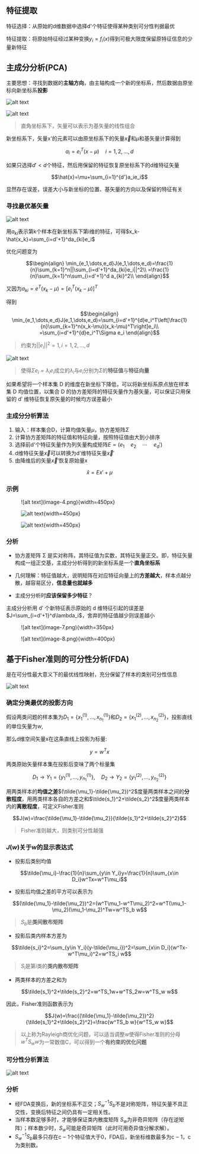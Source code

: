 ## 特征提取

特征选择：从原始的d维数据中选择d'个特征使得某种类别可分性判据最优

特征提取：将原始特征经过某种变换$y_i=f_i(x)$得到可极大限度保留原特征信息的少量新特征

## 主成分分析(PCA)

主要思想：寻找到数据的**主轴方向**，由主轴构成一个新的坐标系，然后数据由原坐标向新坐标系**投影**

![alt text](image.png)

![alt text](image-1.png)

> 直角坐标系下，矢量可以表示为基矢量的线性组合

新坐标系下，矢量x'的元素可以由原坐标系下的矢量$\vec{x}$和$\mu$和基矢量计算得到

$$a_i=e_i^T(x-\mu)\quad i=1,2,\dots,d$$

如果只选择$d'<d$个特征，然后用保留的特征恢复原坐标系下的d维特征矢量

$$\hat{x}=\mu+\sum_{i=1}^{d'}a_ie_i$$

显然存在误差，误差大小与新坐标的位置、基矢量的方向以及保留的特征有关

### 寻找最优基矢量

![alt text](image-2.png)

用$a_{ki}$表示第k个样本在新坐标系下第i维的特征，可得$x_k-\hat{x_k}=\sum_{i=d'+1}^da_{ki}e_i$

优化问题变为

$$\begin{align}
    \min_{e_1,\dots,e_d}J(e_1,\dots,e_d)=\frac{1}{n}\sum_{k=1}^n||\sum_{i=d'+1}^da_{ki}e_i||^2\\
    =\frac{1}{n}\sum_{k=1}^n\sum_{i=d'+1}^d a_{ki}^2\\
\end{align}$$

又因为$a_{ki}=e^T(x_k-\mu)=[e_i^T(x_k-\mu)]^T$

得到

$$\begin{align}
    \min_{e_1,\dots,e_d}J(e_1,\dots,e_d)=\sum_{i=d'+1}^{d}e_i^T\left[\frac{1}{n}\sum_{k=1}^n(x_k-\mu)(x_k-\mu)^T\right]e_i\\
    =\sum_{i=d'+1}^{d}e_i^T\Sigma e_i
\end{align}$$

> 约束为$||e_i||^2=1,i=1,2,\dots,d$

![alt text](image-3.png)

> 使得$\Sigma e_i=\lambda_ie_i$成立的$\lambda_i$与$e_i$分别为$\Sigma$的**特征值**与**特征向量**

如果希望将一个样本集 D 的维度在新坐标下降低，可以将新坐标系原点放在样本集 D 均值位置，以集合 D 的协方差矩阵的特征矢量作为基矢量，可以保证只用保留的 dʹ 维特征恢复原矢量的时候均方误差最小

### 主成分分析算法

1. 输入：样本集合D，计算均值矢量$\mu$，协方差矩阵$\Sigma$
2. 计算协方差矩阵的特征值和特征向量，按照特征值由大到小排序
3. 选择前d'个特征矢量作为列矢量构成矩阵$E=(e_1\quad e_2\quad \cdots\quad e_d')$
4. d维特征矢量$\vec{x}$可以转换为d'维特征矢量$\vec{x}'$
5. 由降维后的矢量$\vec{x}'$恢复原始量x

$$\hat{x}=Ex'+\mu$$

### 示例


<figure markdown>
![alt text](image-4.png){width=450px}

![alt text](image-5.png){width=450px}

![alt text](image-6.png){width=450px}
</figure>

### 分析

- 协方差矩阵 Σ 是实对称阵，其特征值为实数，其特征矢量正交。即，特征矢量构成一组正交基，主成分分析得到的新坐标系是一个**直角坐标系**

- 几何理解：特征值越大，说明矩阵在对应特征向量上的**方差越大**，样本点越分散，越容易区分，**信息量也就越多**

- 主成分分析时**应该保留多少特征**？

主成分分析用 dʹ 个新特征表示原始的 d 维特征引起的误差是$J=\sum_{i=d'+1}^d\lambda_i$，舍弃的特征值越少则误差越小

<figure markdown>
![alt text](image-7.png){width=350px}
</figure>

<figure markdown>
![alt text](image-8.png){width=400px}
</figure>

## 基于Fisher准则的可分性分析(FDA)

是在可分性最大意义下的最优线性映射，充分保留了样本的类别可分性信息

![alt text](image-9.png)

### 确定分类最优的投影方向

假设两类问题的样本集为$D_1=\{x_1^{(1)},\dots,x_{n_1}^{(1)}\}$和$D_2=\{x_1^{(2)},\dots,x_{n_2}^{(2)}\}$，投影直线的单位矢量为$w$,

那么d维空间矢量x在这条直线上投影为标量:

$$y=w^Tx$$

两类原始矢量样本集在投影后变味了两个标量集

$$D_1\to Y_1=\{y_1^{(1)},\dots,y_{n_1}^{(1)}\},\quad D_2\to Y_2=\{y_1^{(2)},\dots,y_{n_2}^{(2)}\}$$

用两类样本的**均值之差**$(\tilde{\mu_1}-\tilde{\mu_2})^2$度量两类样本之间的**分散程度**，用两类样本各自的方差之和$\tilde{s_1}^2+\tilde{s_2}^2$度量两类样本内的**离散程度**，可定义Fisher准则

$$J(w)=\frac{\tilde{\mu_1}-\tilde{\mu_2}}{\tilde{s_1}^2+\tilde{s_2}^2}$$

> Fisher准则越大，则类别可分性越强

### $J(w)$关于$w$的显示表达式

- 投影后类别均值

$$\tilde{\mu_i}-\frac{1}{n}\sum_{y\in Y_i}y=\frac{1}{n}\sum_{x\in D_i}w^Tx=w^T\mu_i$$

- 投影后均值之差的平方可以表示为

$$(\tilde{\mu_1}-\tilde{\mu_2})^2=(w^T\mu_1-w^T\mu_2)^2=w^T(\mu_1-\mu_2)(\mu_1-\mu_2)^Tw=w^TS_b w$$

> $S_b$是**类间散布矩阵**

- 投影后类内样本方差为

$$\tilde{s_i}^2=\sum_{y\in Y_i}(y-\tilde{\mu_i})^2=\sum_{x\in D_i}(w^Tx-w^T\mu_i)^2=w^TS_i w$$

> $S_i$是第i类的**类内散布矩阵**

- 两类样本的方差之和为

$$\tilde{s_1}^2+\tilde{s_2}^2=w^TS_1w+w^TS_2w=w^TS_w w$$

因此，Fisher准则函数表示为

$$J(w)=\frac{(\tilde{\mu_1}-\tilde{\mu_2})^2}{\tilde{s_1}^2+\tilde{s_2}^2}=\frac{w^TS_b w}{w^TS_w w}$$

> 以上称为Rayleigh商优化问题，可以适当调整w使得Fisher准则的分母$w^TS_w w$为一常数值C，可以得到一个**有约束的优化问题**

### 可分性分析算法

![alt text](image-10.png)


### 分析

- 经FDA变换后，新的坐标系不正交；$S_w^{-1}S_b$不是对称矩阵，特征矢量不具正交性，变换后特征之间仍具有一定相关性。
- 当样本数足够多时，才能够保证类内散度矩阵 $S_w$为非奇异矩阵（存在逆矩阵）；样本数少时，$S_w$可能是奇异矩阵（此时可用奇异值分解求解）。
- $S_w^{-1}S_b$最多只存在c ‒ 1个特征值大于0，FDA后，新坐标维数最多为c ‒ 1，c为类别数。


